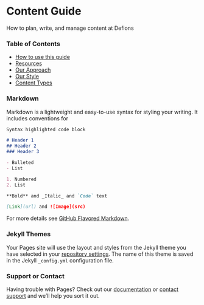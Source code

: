 # Content Guide
How to plan, write, and manage content at Defions

### Table of Contents
- [How to use this guide](http://content-guide.defions.solutions/introduction)
- [Resources](http://content-guide.defions.solutions/resources)
- [Our Approach](http://content-guide.defions.solutions/our-approach)
- [Our Style](http://content-guide.defions.solutions/our-style)
- [Content Types](http://content-guide.defions.solutions/content-types)








### Markdown

Markdown is a lightweight and easy-to-use syntax for styling your writing. It includes conventions for

```markdown
Syntax highlighted code block

# Header 1
## Header 2
### Header 3

- Bulleted
- List

1. Numbered
2. List

**Bold** and _Italic_ and `Code` text

[Link](url) and ![Image](src)
```

For more details see [GitHub Flavored Markdown](https://guides.github.com/features/mastering-markdown/).

### Jekyll Themes

Your Pages site will use the layout and styles from the Jekyll theme you have selected in your [repository settings](https://github.com/bustosfj/content-guide/settings). The name of this theme is saved in the Jekyll `_config.yml` configuration file.

### Support or Contact

Having trouble with Pages? Check out our [documentation](https://help.github.com/categories/github-pages-basics/) or [contact support](https://github.com/contact) and we’ll help you sort it out.
